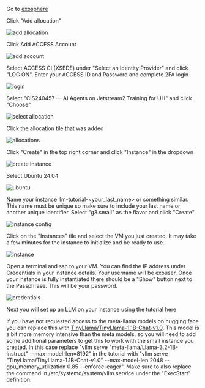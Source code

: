 Go to [exosphere](https://jetstream2.exosphere.app/exosphere/)

Click "Add allocation"

![add allocation](/images/add_allocation.png)

Click Add ACCESS Account

![add account](/images/add_account.png)

Select ACCESS CI (XSEDE) under "Select an Identity Provider" and click "LOG ON". Enter your ACCESS ID and Password and complete 2FA login

![login](/images/login_to_access.png)

Select "CIS240457 — AI Agents on Jetstream2 Training for UH" and click "Choose"

![select allocation](/images/select_allocation.png)

Click the allocation tile that was added

![allocations](/images/allocations.png)

Click "Create" in the top right corner and click "Instance" in the dropdown

![create instance](/images/create_instance.png)

Select Ubuntu 24.04

![ubuntu](/images/ubuntu.png)

Name your instance llm-tutorial-<your_last_name> or something similar. This name must be unique so make sure to include your last name or another unique identifier. Select "g3.small" as the flavor and click "Create"

![instance config](/images/instance_config.png)

Click on the "Instances" tile and select the VM you just created. It may take a few minutes for the instance to initialize and be ready to use.

![instance](/images/instance.png)

Open a terminal and ssh to your VM. You can find the IP address under Credentials in your instance details. Your username will be exouser. Once your instance is fully instantiated there should be a "Show" button next to the Passphrase. This will be your password.

![credentials](/images/credentials.png)

Next you will set up an LLM on your instance using the tutorial [here](https://docs.jetstream-cloud.org/general/llm/)

If you have not requested access to the meta-llama models on hugging face you can replace this with [TinyLlama/TinyLlama-1.1B-Chat-v1.0](https://huggingface.co/TinyLlama/TinyLlama-1.1B-Chat-v1.0). This model is a bit more memory intensive than the meta models, so you will need to add some additional parameters to get this to work with the small instance you created. In this case replace "vllm serve "meta-llama/Llama-3.2-1B-Instruct" --max-model-len=8192" in the tutorial with "vllm serve "TinyLlama/TinyLlama-1.1B-Chat-v1.0" --max-model-len 2048 --gpu_memory_utilization 0.85 --enforce-eager". Make sure to also replace the command in /etc/systemd/system/vllm.service under the "ExecStart" definition.